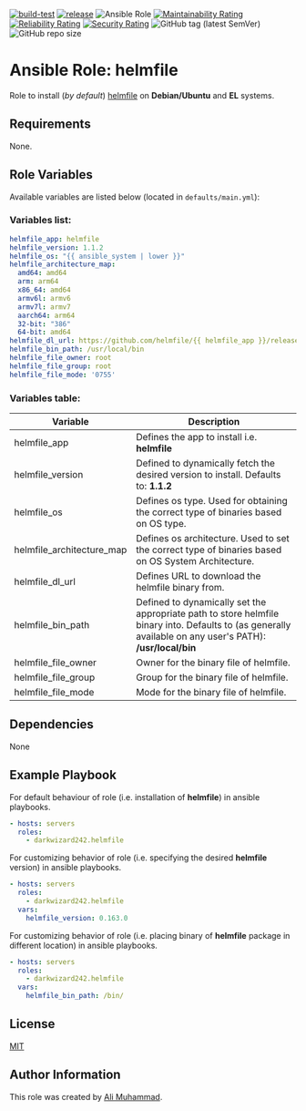 [![build-test](https://github.com/darkwizard242/ansible-role-helmfile/workflows/build-and-test/badge.svg?branch=master)](https://github.com/darkwizard242/ansible-role-helmfile/actions?query=workflow%3Abuild-and-test) [![release](https://github.com/darkwizard242/ansible-role-helmfile/workflows/release/badge.svg)](https://github.com/darkwizard242/ansible-role-helmfile/actions?query=workflow%3Arelease) ![Ansible Role](https://img.shields.io/ansible/role/d/darkwizard242/helmfile) [![Maintainability Rating](https://sonarcloud.io/api/project_badges/measure?project=ansible-role-helmfile&metric=sqale_rating)](https://sonarcloud.io/dashboard?id=ansible-role-helmfile) [![Reliability Rating](https://sonarcloud.io/api/project_badges/measure?project=ansible-role-helmfile&metric=reliability_rating)](https://sonarcloud.io/dashboard?id=ansible-role-helmfile) [![Security Rating](https://sonarcloud.io/api/project_badges/measure?project=ansible-role-helmfile&metric=security_rating)](https://sonarcloud.io/dashboard?id=ansible-role-helmfile) ![GitHub tag (latest SemVer)](https://img.shields.io/github/tag/darkwizard242/ansible-role-helmfile?label=release) ![GitHub repo size](https://img.shields.io/github/repo-size/darkwizard242/ansible-role-helmfile?color=orange&style=flat-square)

# Ansible Role: helmfile

Role to install (_by default_) [helmfile](https://github.com/helmfile/helmfile) on **Debian/Ubuntu** and **EL** systems.

## Requirements

None.

## Role Variables

Available variables are listed below (located in `defaults/main.yml`):

### Variables list:

```yaml
helmfile_app: helmfile
helmfile_version: 1.1.2
helmfile_os: "{{ ansible_system | lower }}"
helmfile_architecture_map:
  amd64: amd64
  arm: arm64
  x86_64: amd64
  armv6l: armv6
  armv7l: armv7
  aarch64: arm64
  32-bit: "386"
  64-bit: amd64
helmfile_dl_url: https://github.com/helmfile/{{ helmfile_app }}/releases/download/v{{ helmfile_version }}/{{ helmfile_app }}_{{ helmfile_version }}_{{ helmfile_os }}_{{ helmfile_architecture_map[ansible_architecture] }}.tar.gz
helmfile_bin_path: /usr/local/bin
helmfile_file_owner: root
helmfile_file_group: root
helmfile_file_mode: '0755'
```

### Variables table:

Variable                  | Description
------------------------- | ----------------------------------------------------------------------------------------------------------------------------------------------------------
helmfile_app              | Defines the app to install i.e. **helmfile**
helmfile_version          | Defined to dynamically fetch the desired version to install. Defaults to: **1.1.2**
helmfile_os               | Defines os type. Used for obtaining the correct type of binaries based on OS type.
helmfile_architecture_map | Defines os architecture. Used to set the correct type of binaries based on OS System Architecture.
helmfile_dl_url           | Defines URL to download the helmfile binary from.
helmfile_bin_path         | Defined to dynamically set the appropriate path to store helmfile binary into. Defaults to (as generally available on any user's PATH): **/usr/local/bin**
helmfile_file_owner       | Owner for the binary file of helmfile.
helmfile_file_group       | Group for the binary file of helmfile.
helmfile_file_mode        | Mode for the binary file of helmfile.

## Dependencies

None

## Example Playbook

For default behaviour of role (i.e. installation of **helmfile**) in ansible playbooks.

```yaml
- hosts: servers
  roles:
    - darkwizard242.helmfile
```

For customizing behavior of role (i.e. specifying the desired **helmfile** version) in ansible playbooks.

```yaml
- hosts: servers
  roles:
    - darkwizard242.helmfile
  vars:
    helmfile_version: 0.163.0
```

For customizing behavior of role (i.e. placing binary of **helmfile** package in different location) in ansible playbooks.

```yaml
- hosts: servers
  roles:
    - darkwizard242.helmfile
  vars:
    helmfile_bin_path: /bin/
```

## License

[MIT](https://github.com/darkwizard242/ansible-role-helmfile/blob/master/LICENSE)

## Author Information

This role was created by [Ali Muhammad](https://www.alimuhammad.dev/).
